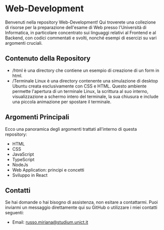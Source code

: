 # Web-Development

Benvenuti nella repository Web-Development! Qui troverete una collezione di risorse per la preparazione dell'esame di Web presso l'Università di Informatica, in particolare concentrato sui linguaggi relativi al Frontend e al Backend, con codici commentati e svolti, nonché esempi di esercizi su vari argomenti cruciali. 

## Contenuto della Repository
- /html è una directory che contiene un esempio di creazione di un form in html.
- /Terminale Linux è una directory contenente una simulazione di desktop Ubuntu creata esclusivamente con CSS e HTML. Questo ambiente permette l'apertura di un terminale Linux, la scrittura al suo interno, visualizzazione a schermo intero del terminale, la sua chiusura e include una piccola animazione per spostare il terminale.
## Argomenti Principali

Ecco una panoramica degli argomenti trattati all'interno di questa repository:

- HTML
- CSS
- JavaScript
- TypeScript
- NodeJs
- Web Application: principi e concetti
- Sviluppo in React


## Contatti

Se hai domande o hai bisogno di assistenza, non esitare a contattarmi. Puoi inviarmi un messaggio direttamente qui su GitHub o utilizzare i miei contatti seguenti:

- Email: russo.miriana@studium.unict.it
